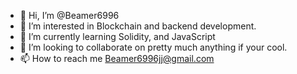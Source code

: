 - 👋 Hi, I’m @Beamer6996
- 👀 I’m interested in Blockchain and backend development.
- 🌱 I’m currently learning Solidity, and JavaScript
- 💞️ I’m looking to collaborate on pretty much anything if your cool.
- 📫 How to reach me Beamer6996jj@gmail.com

<!---
Beamer6996/Beamer6996 is a ✨ special ✨ repository because its `README.md` (this file) appears on your GitHub profile.
You can click the Preview link to take a look at your changes.
--->
